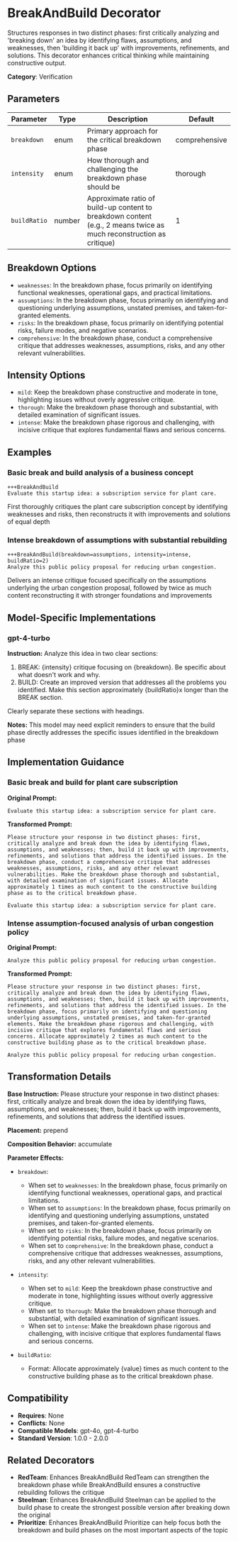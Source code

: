 # BreakAndBuild Decorator

Structures responses in two distinct phases: first critically analyzing and 'breaking down' an idea by identifying flaws, assumptions, and weaknesses, then 'building it back up' with improvements, refinements, and solutions. This decorator enhances critical thinking while maintaining constructive output.

**Category**: Verification

## Parameters

| Parameter | Type | Description | Default |
|-----------|------|-------------|--------|
| `breakdown` | enum | Primary approach for the critical breakdown phase | comprehensive |
| `intensity` | enum | How thorough and challenging the breakdown phase should be | thorough |
| `buildRatio` | number | Approximate ratio of build-up content to breakdown content (e.g., 2 means twice as much reconstruction as critique) | 1 |

## Breakdown Options

- `weaknesses`: In the breakdown phase, focus primarily on identifying functional weaknesses, operational gaps, and practical limitations.
- `assumptions`: In the breakdown phase, focus primarily on identifying and questioning underlying assumptions, unstated premises, and taken-for-granted elements.
- `risks`: In the breakdown phase, focus primarily on identifying potential risks, failure modes, and negative scenarios.
- `comprehensive`: In the breakdown phase, conduct a comprehensive critique that addresses weaknesses, assumptions, risks, and any other relevant vulnerabilities.

## Intensity Options

- `mild`: Keep the breakdown phase constructive and moderate in tone, highlighting issues without overly aggressive critique.
- `thorough`: Make the breakdown phase thorough and substantial, with detailed examination of significant issues.
- `intense`: Make the breakdown phase rigorous and challenging, with incisive critique that explores fundamental flaws and serious concerns.

## Examples

### Basic break and build analysis of a business concept

```
+++BreakAndBuild
Evaluate this startup idea: a subscription service for plant care.
```

First thoroughly critiques the plant care subscription concept by identifying weaknesses and risks, then reconstructs it with improvements and solutions of equal depth

### Intense breakdown of assumptions with substantial rebuilding

```
+++BreakAndBuild(breakdown=assumptions, intensity=intense, buildRatio=2)
Analyze this public policy proposal for reducing urban congestion.
```

Delivers an intense critique focused specifically on the assumptions underlying the urban congestion proposal, followed by twice as much content reconstructing it with stronger foundations and improvements

## Model-Specific Implementations

### gpt-4-turbo

**Instruction:** Analyze this idea in two clear sections:
1. BREAK: {intensity} critique focusing on {breakdown}. Be specific about what doesn't work and why.
2. BUILD: Create an improved version that addresses all the problems you identified. Make this section approximately {buildRatio}x longer than the BREAK section.

Clearly separate these sections with headings.

**Notes:** This model may need explicit reminders to ensure that the build phase directly addresses the specific issues identified in the breakdown phase


## Implementation Guidance

### Basic break and build for plant care subscription

**Original Prompt:**
```
Evaluate this startup idea: a subscription service for plant care.
```

**Transformed Prompt:**
```
Please structure your response in two distinct phases: first, critically analyze and break down the idea by identifying flaws, assumptions, and weaknesses; then, build it back up with improvements, refinements, and solutions that address the identified issues. In the breakdown phase, conduct a comprehensive critique that addresses weaknesses, assumptions, risks, and any other relevant vulnerabilities. Make the breakdown phase thorough and substantial, with detailed examination of significant issues. Allocate approximately 1 times as much content to the constructive building phase as to the critical breakdown phase.

Evaluate this startup idea: a subscription service for plant care.
```

### Intense assumption-focused analysis of urban congestion policy

**Original Prompt:**
```
Analyze this public policy proposal for reducing urban congestion.
```

**Transformed Prompt:**
```
Please structure your response in two distinct phases: first, critically analyze and break down the idea by identifying flaws, assumptions, and weaknesses; then, build it back up with improvements, refinements, and solutions that address the identified issues. In the breakdown phase, focus primarily on identifying and questioning underlying assumptions, unstated premises, and taken-for-granted elements. Make the breakdown phase rigorous and challenging, with incisive critique that explores fundamental flaws and serious concerns. Allocate approximately 2 times as much content to the constructive building phase as to the critical breakdown phase.

Analyze this public policy proposal for reducing urban congestion.
```

## Transformation Details

**Base Instruction:** Please structure your response in two distinct phases: first, critically analyze and break down the idea by identifying flaws, assumptions, and weaknesses; then, build it back up with improvements, refinements, and solutions that address the identified issues.

**Placement:** prepend

**Composition Behavior:** accumulate

**Parameter Effects:**

- `breakdown`:
  - When set to `weaknesses`: In the breakdown phase, focus primarily on identifying functional weaknesses, operational gaps, and practical limitations.
  - When set to `assumptions`: In the breakdown phase, focus primarily on identifying and questioning underlying assumptions, unstated premises, and taken-for-granted elements.
  - When set to `risks`: In the breakdown phase, focus primarily on identifying potential risks, failure modes, and negative scenarios.
  - When set to `comprehensive`: In the breakdown phase, conduct a comprehensive critique that addresses weaknesses, assumptions, risks, and any other relevant vulnerabilities.

- `intensity`:
  - When set to `mild`: Keep the breakdown phase constructive and moderate in tone, highlighting issues without overly aggressive critique.
  - When set to `thorough`: Make the breakdown phase thorough and substantial, with detailed examination of significant issues.
  - When set to `intense`: Make the breakdown phase rigorous and challenging, with incisive critique that explores fundamental flaws and serious concerns.

- `buildRatio`:
  - Format: Allocate approximately {value} times as much content to the constructive building phase as to the critical breakdown phase.

## Compatibility

- **Requires**: None
- **Conflicts**: None
- **Compatible Models**: gpt-4o, gpt-4-turbo
- **Standard Version**: 1.0.0 - 2.0.0

## Related Decorators

- **RedTeam**: Enhances BreakAndBuild RedTeam can strengthen the breakdown phase while BreakAndBuild ensures a constructive rebuilding follows the critique
- **Steelman**: Enhances BreakAndBuild Steelman can be applied to the build phase to create the strongest possible version after breaking down the original
- **Prioritize**: Enhances BreakAndBuild Prioritize can help focus both the breakdown and build phases on the most important aspects of the topic
